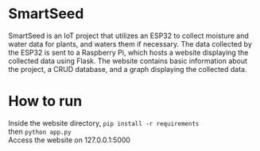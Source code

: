 # SmartSeed
SmartSeed is an IoT project that utilizes an ESP32 to collect moisture and water data for plants, and waters them if necessary. The data collected by the ESP32 is sent to a Raspberry Pi, which hosts a website displaying the collected data using Flask. The website contains basic information about the project, a CRUD database, and a graph displaying the collected data. 

# How to run
Inside the website directory, ```pip install -r requirements``` <br />
then ```python app.py``` <br />
Access the website on 127.0.0.1:5000
